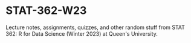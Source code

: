 # STAT-362-W23
Lecture notes, assignments, quizzes, and other random stuff from STAT 362: R for Data Science (Winter 2023) at Queen's University.
